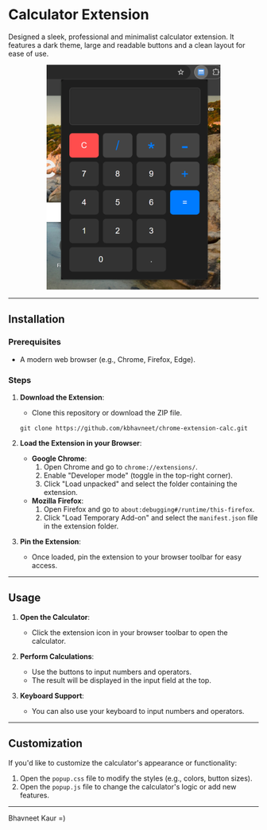 # Calculator Extension

Designed a sleek, professional and minimalist calculator extension. It features a dark theme, large and readable buttons and a clean layout for ease of use.

<div align="center">
  <img src="calculator-screenshot.png" alt="Calculator Screenshot" width= "350" />
</div>

---

## Installation

### Prerequisites
- A modern web browser (e.g., Chrome, Firefox, Edge).

### Steps
1. **Download the Extension**:
   - Clone this repository or download the ZIP file.
   ```
   git clone https://github.com/kbhavneet/chrome-extension-calc.git
   ```

2. **Load the Extension in your Browser**:
   - **Google Chrome**:
     1. Open Chrome and go to `chrome://extensions/`.
     2. Enable "Developer mode" (toggle in the top-right corner).
     3. Click "Load unpacked" and select the folder containing the extension.
   - **Mozilla Firefox**:
     1. Open Firefox and go to `about:debugging#/runtime/this-firefox`.
     2. Click "Load Temporary Add-on" and select the `manifest.json` file in the extension folder.

3. **Pin the Extension**:
   - Once loaded, pin the extension to your browser toolbar for easy access.

---

## Usage

1. **Open the Calculator**:
   - Click the extension icon in your browser toolbar to open the calculator.

2. **Perform Calculations**:
   - Use the buttons to input numbers and operators.
   - The result will be displayed in the input field at the top.

3. **Keyboard Support**:
   - You can also use your keyboard to input numbers and operators.

---

## Customization

If you'd like to customize the calculator's appearance or functionality:
1. Open the `popup.css` file to modify the styles (e.g., colors, button sizes).
2. Open the `popup.js` file to change the calculator's logic or add new features.

---

Bhavneet Kaur =)
